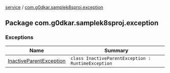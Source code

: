 [service](../index.md) / [com.g0dkar.samplek8sproj.exception](./index.md)

## Package com.g0dkar.samplek8sproj.exception

### Exceptions

| Name | Summary |
|---|---|
| [InactiveParentException](-inactive-parent-exception/index.md) | `class InactiveParentException : RuntimeException` |
